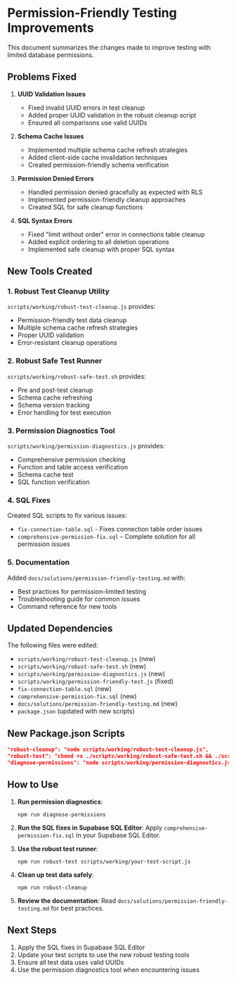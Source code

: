 # Permission-Friendly Testing Improvements

This document summarizes the changes made to improve testing with limited database permissions.

## Problems Fixed

1. **UUID Validation Issues**
   - Fixed invalid UUID errors in test cleanup
   - Added proper UUID validation in the robust cleanup script
   - Ensured all comparisons use valid UUIDs

2. **Schema Cache Issues**
   - Implemented multiple schema cache refresh strategies
   - Added client-side cache invalidation techniques
   - Created permission-friendly schema verification

3. **Permission Denied Errors**
   - Handled permission denied gracefully as expected with RLS
   - Implemented permission-friendly cleanup approaches
   - Created SQL for safe cleanup functions

4. **SQL Syntax Errors**
   - Fixed "limit without order" error in connections table cleanup
   - Added explicit ordering to all deletion operations
   - Implemented safe cleanup with proper SQL syntax

## New Tools Created

### 1. Robust Test Cleanup Utility
`scripts/working/robust-test-cleanup.js` provides:
- Permission-friendly test data cleanup
- Multiple schema cache refresh strategies
- Proper UUID validation
- Error-resistant cleanup operations

### 2. Robust Safe Test Runner
`scripts/working/robust-safe-test.sh` provides:
- Pre and post-test cleanup
- Schema cache refreshing
- Schema version tracking
- Error handling for test execution

### 3. Permission Diagnostics Tool
`scripts/working/permission-diagnostics.js` provides:
- Comprehensive permission checking
- Function and table access verification
- Schema cache test
- SQL function verification

### 4. SQL Fixes
Created SQL scripts to fix various issues:
- `fix-connection-table.sql` - Fixes connection table order issues
- `comprehensive-permission-fix.sql` - Complete solution for all permission issues

### 5. Documentation
Added `docs/solutions/permission-friendly-testing.md` with:
- Best practices for permission-limited testing
- Troubleshooting guide for common issues
- Command reference for new tools

## Updated Dependencies

The following files were edited:
- `scripts/working/robust-test-cleanup.js` (new)
- `scripts/working/robust-safe-test.sh` (new)
- `scripts/working/permission-diagnostics.js` (new)
- `scripts/working/permission-friendly-test.js` (fixed)
- `fix-connection-table.sql` (new)
- `comprehensive-permission-fix.sql` (new)
- `docs/solutions/permission-friendly-testing.md` (new)
- `package.json` (updated with new scripts)

## New Package.json Scripts

```json
"robust-cleanup": "node scripts/working/robust-test-cleanup.js",
"robust-test": "chmod +x ./scripts/working/robust-safe-test.sh && ./scripts/working/robust-safe-test.sh",
"diagnose-permissions": "node scripts/working/permission-diagnostics.js"
```

## How to Use

1. **Run permission diagnostics**:
   ```
   npm run diagnose-permissions
   ```

2. **Run the SQL fixes in Supabase SQL Editor**:
   Apply `comprehensive-permission-fix.sql` in your Supabase SQL Editor.

3. **Use the robust test runner**:
   ```
   npm run robust-test scripts/working/your-test-script.js
   ```

4. **Clean up test data safely**:
   ```
   npm run robust-cleanup
   ```

5. **Review the documentation**:
   Read `docs/solutions/permission-friendly-testing.md` for best practices.

## Next Steps

1. Apply the SQL fixes in Supabase SQL Editor
2. Update your test scripts to use the new robust testing tools
3. Ensure all test data uses valid UUIDs
4. Use the permission diagnostics tool when encountering issues
